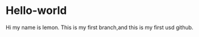 Hello-world
===========
Hi my name is lemon.
This is my first branch,and this is my first usd github.
